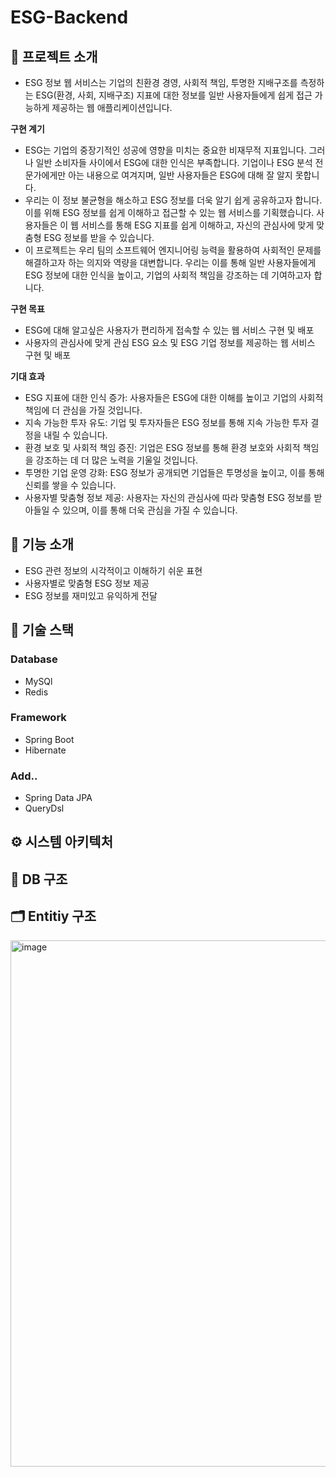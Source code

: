 # ESG-Backend

## 📖 프로젝트 소개
* ESG 정보 웹 서비스는 기업의 친환경 경영, 사회적 책임, 투명한 지배구조를 측정하는 ESG(환경, 사회, 지배구조) 지표에 대한 정보를 일반 사용자들에게 쉽게 접근 가능하게 제공하는 웹 애플리케이션입니다.

**구현 계기**
* ESG는 기업의 중장기적인 성공에 영향을 미치는 중요한 비재무적 지표입니다. 그러나 일반 소비자들 사이에서 ESG에 대한 인식은 부족합니다. 기업이나 ESG 분석 전문가에게만 아는 내용으로 여겨지며, 일반 사용자들은 ESG에 대해 잘 알지 못합니다.
* 우리는 이 정보 불균형을 해소하고 ESG 정보를 더욱 알기 쉽게 공유하고자 합니다. 이를 위해 ESG 정보를 쉽게 이해하고 접근할 수 있는 웹 서비스를 기획했습니다. 사용자들은 이 웹 서비스를 통해 ESG 지표를 쉽게 이해하고, 자신의 관심사에 맞게 맞춤형 ESG 정보를 받을 수 있습니다.
* 이 프로젝트는 우리 팀의 소프트웨어 엔지니어링 능력을 활용하여 사회적인 문제를 해결하고자 하는 의지와 역량을 대변합니다. 우리는 이를 통해 일반 사용자들에게 ESG 정보에 대한 인식을 높이고, 기업의 사회적 책임을 강조하는 데 기여하고자 합니다.

**구현 목표**
* ESG에 대해 알고싶은 사용자가 편리하게 접속할 수 있는 웹 서비스 구현 및 배포
* 사용자의 관심사에 맞게 관심 ESG 요소 및 ESG 기업 정보를 제공하는 웹 서비스 구현 및 배포
 
**기대 효과**
* ESG 지표에 대한 인식 증가: 사용자들은 ESG에 대한 이해를 높이고 기업의 사회적 책임에 더 관심을 가질 것입니다.
* 지속 가능한 투자 유도: 기업 및 투자자들은 ESG 정보를 통해 지속 가능한 투자 결정을 내릴 수 있습니다.
* 환경 보호 및 사회적 책임 증진: 기업은 ESG 정보를 통해 환경 보호와 사회적 책임을 강조하는 데 더 많은 노력을 기울일 것입니다.
* 투명한 기업 운영 강화: ESG 정보가 공개되면 기업들은 투명성을 높이고, 이를 통해 신뢰를 쌓을 수 있습니다.
* 사용자별 맞춤형 정보 제공: 사용자는 자신의 관심사에 따라 맞춤형 ESG 정보를 받아들일 수 있으며, 이를 통해 더욱 관심을 가질 수 있습니다.

## 🔎 기능 소개
* ESG 관련 정보의 시각적이고 이해하기 쉬운 표현
* 사용자별로 맞춤형 ESG 정보 제공
* ESG 정보를 재미있고 유익하게 전달

## 📃 기술 스택
### Database
* MySQl
* Redis

### Framework
* Spring Boot
* Hibernate

### Add..
* Spring Data JPA
* QueryDsl

## ⚙️ 시스템 아키텍처

## 📁 DB 구조

## 🗂️ Entitiy 구조
<img width="842" alt="image" src="https://github.com/KWU-ESG/ESG-Backend/assets/99861250/26bd5ea3-bb20-4d56-a0a4-b5d30a14b77e">
